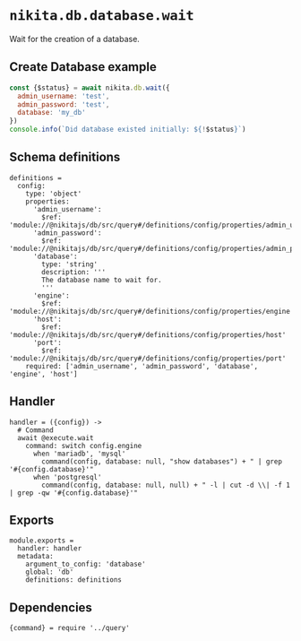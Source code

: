 
# `nikita.db.database.wait`

Wait for the creation of a database.

## Create Database example

```js
const {$status} = await nikita.db.wait({
  admin_username: 'test',
  admin_password: 'test',
  database: 'my_db'
})
console.info(`Did database existed initially: ${!$status}`)
```

## Schema definitions

    definitions =
      config:
        type: 'object'
        properties:
          'admin_username':
            $ref: 'module://@nikitajs/db/src/query#/definitions/config/properties/admin_username'
          'admin_password':
            $ref: 'module://@nikitajs/db/src/query#/definitions/config/properties/admin_password'
          'database':
            type: 'string'
            description: '''
            The database name to wait for.
            '''
          'engine':
            $ref: 'module://@nikitajs/db/src/query#/definitions/config/properties/engine'
          'host':
            $ref: 'module://@nikitajs/db/src/query#/definitions/config/properties/host'
          'port':
            $ref: 'module://@nikitajs/db/src/query#/definitions/config/properties/port'
        required: ['admin_username', 'admin_password', 'database', 'engine', 'host']

## Handler

    handler = ({config}) ->
      # Command
      await @execute.wait
        command: switch config.engine
          when 'mariadb', 'mysql'
            command(config, database: null, "show databases") + " | grep '#{config.database}'"
          when 'postgresql'
            command(config, database: null, null) + " -l | cut -d \\| -f 1 | grep -qw '#{config.database}'"

## Exports

    module.exports =
      handler: handler
      metadata:
        argument_to_config: 'database'
        global: 'db'
        definitions: definitions

## Dependencies

    {command} = require '../query'
